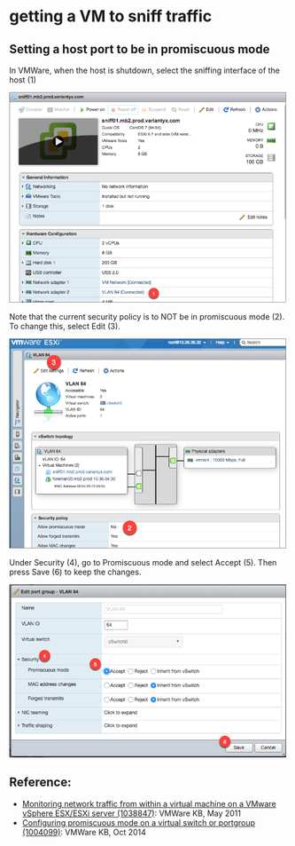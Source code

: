 # getting a VM to sniff traffic

## Setting a host port to be in promiscuous mode
In VMWare, when the host is shutdown, select the sniffing interface of the host (1)

<img src="img/vmsniff01.png" width="500" alt=""> 

Note that the current security policy is to NOT be in promiscuous mode (2).  To change this, select Edit (3). 

<img src="img/vmsniff02.png" width="500" alt=""> 

Under Security (4), go to Promiscuous mode and select Accept (5).  Then press Save (6) to keep the changes. 

<img src="img/vmsniff03.png" width="500" alt=""> 

## Reference: 
- [Monitoring network traffic from within a virtual machine on a VMware vSphere ESX/ESXi server (1038847)](https://kb.vmware.com/s/article/1038847): VMWare KB, May 2011
- [Configuring promiscuous mode on a virtual switch or portgroup (1004099)](https://kb.vmware.com/s/article/1004099?ui-force-components-controllers-hostConfig.HostConfig.getConfigData=1&r=3&other.KM_Utility.getArticleDetails=1&other.KM_Utility.getArticleMetadata=1&other.KM_Utility.getAllTranslatedLanguages=1&ui-comm-runtime-components-aura-components-siteforce-qb.Quarterback.validateRoute=1): VMWare KB, Oct 2014